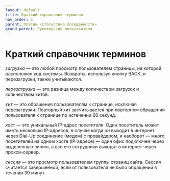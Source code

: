 ```yaml
---
layout: default
title: Краткий справочник терминов
nav_order: 5
parent: Плагин «Статистика посещаемости»
grand_parent: Руководство пользователя
---
```


# Краткий справочник терминов

*загрузка* — это любой просмотр пользователем страницы, на которой расположен код системы. Возвраты, используя кнопку BACK, и перезагрузки, также учитываются.

*перезагрузка* — это разница между количеством загрузок и количеством хитов.

*хит* — это обращения пользователям к странице, исключая перезагрузки. Повторный хит засчитывается при повторном обращении пользователя к странице по истечении 60 секунд.

*хост* — это уникальный IP-адрес посетителя. Один посетитель может иметь несколько IP-адресов, в случае когда он выходит в интернет через Dial-Up соединение (модем) с провайдером, и наоборот — много посетителей на одном хосте (IP-адресе) — один офис подключен через выделенную линию, а все его сотрудники выходят в интернет через прокси-сервер.

*сессия* — это просмотр пользователем группы страниц сайта. Сессия считается завершенной, если от пользователя не было обращений в течении 30 минут.